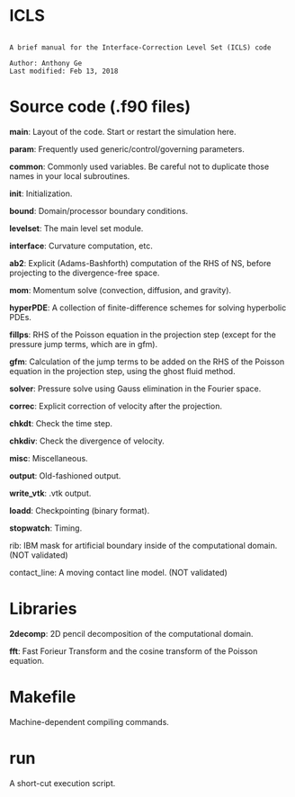 # ICLS

~~~~~~~~~~~~~~~~~~~~~~~~~~~~~~~~~~~~~~~~~~~~~~~~~~~~~~~~~~~~~~~~

A brief manual for the Interface-Correction Level Set (ICLS) code

Author: Anthony Ge
Last modified: Feb 13, 2018

~~~~~~~~~~~~~~~~~~~~~~~~~~~~~~~~~~~~~~~~~~~~~~~~~~~~~~~~~~~~~~~~


# Source code (.f90 files)

 **main**: Layout of the code. Start or restart the simulation here.
 
 **param**: Frequently used generic/control/governing parameters.
 
 **common**: Commonly used variables. Be careful not to duplicate those names in your local subroutines.
 
 **init**: Initialization.
 
 **bound**: Domain/processor boundary conditions.
 
 **levelset**: The main level set module.
 
 **interface**: Curvature computation, etc.
 
 **ab2**: Explicit (Adams-Bashforth) computation of the RHS of NS, before projecting to the divergence-free space.
 
 **mom**: Momentum solve (convection, diffusion, and gravity).
 
 **hyperPDE**: A collection of finite-difference schemes for solving hyperbolic PDEs.
 
 **fillps**: RHS of the Poisson equation in the projection step (except for the pressure jump terms, which are in gfm).
 
 **gfm**: Calculation of the jump terms to be added on the RHS of the Poisson equation in the projection step, using the ghost fluid method.
 
 **solver**: Pressure solve using Gauss elimination in the Fourier space.
 
 **correc**: Explicit correction of velocity after the projection.
 
 **chkdt**: Check the time step.
 
 **chkdiv**: Check the divergence of velocity.
 
 **misc**: Miscellaneous.
 
 **output**: Old-fashioned output.
 
 **write_vtk**: .vtk output.
 
 **loadd**: Checkpointing (binary format).
 
 **stopwatch**: Timing.
 
 rib: IBM mask for artificial boundary inside of the computational domain. (NOT validated)
 
 contact_line: A moving contact line model. (NOT validated)


# Libraries
 
 **2decomp**: 2D pencil decomposition of the computational domain.
 
 **fft**: Fast Forieur Transform and the cosine transform of the Poisson equation.


# Makefile

 Machine-dependent compiling commands. 


# run

 A short-cut execution script.
